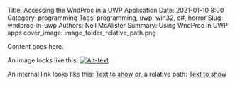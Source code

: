 Title: Accessing the WndProc in a UWP Application
Date: 2021-01-10 8:00
Category: programming
Tags: programming, uwp, win32, c#, horror
Slug: wndproc-in-uwp
Authors: Neil McAlister
Summary: Using WndProc in UWP apps
cover_image: image_folder_relative_path.png

Content goes here.

An image looks like this: 
[![Alt-text]({photo}imagename.jpg)]({filename}images/imagename.jpg "Mouseover text here")

An internal link looks like this:
[Text to show]({filename}/absolute/path/relative/to-root.md)
or, a relative path:
[Text to show]({filename}../relative/to-current-file.md)